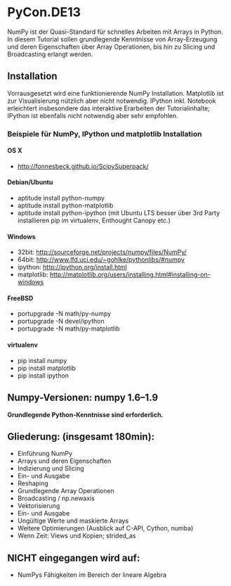 PyCon.DE13
==========

NumPy ist der Quasi-Standard für schnelles Arbeiten mit Arrays in Python. 
In diesem Tutorial sollen grundlegende Kenntnisse von Array-Erzeugung und deren Eigenschaften über Array Operationen, bis hin zu Slicing und Broadcasting erlangt werden.

## Installation
Vorrausgesetzt wird eine funktionierende NumPy Installation. Matplotlib ist zur Visualisierung nützlich aber nicht notwendig. IPython inkl. Notebook erleichtert insbesondere das interaktive Erarbeiten der Tutorialinhalte; IPython ist ebenfalls nicht notwendig aber sehr empfohlen.

### Beispiele für NumPy, IPython und matplotlib Installation

#### OS X
  * http://fonnesbeck.github.io/ScipySuperpack/

#### Debian/Ubuntu
  * aptitude install python-numpy
  * aptitude install python-matplotlib
  * aptitude install python-ipython (mit Ubuntu LTS besser über 3rd Party installieren pip im virtualenv, Enthought Canopy etc.)

#### Windows
  * 32bit: http://sourceforge.net/projects/numpy/files/NumPy/  
  * 64bit: http://www.lfd.uci.edu/~gohlke/pythonlibs/#numpy
  * ipython: http://ipython.org/install.html
  * matplotlib: http://matplotlib.org/users/installing.html#installing-on-windows

#### FreeBSD
  * portupgrade -N math/py-numpy
  * portupgrade -N devel/ipython
  * portupgrade -N math/py-matplotlib

#### virtualenv
  * pip install numpy
  * pip install matplotlib
  * pip install ipython

## Numpy-Versionen: numpy 1.6–1.9

**Grundlegende Python-Kenntnisse sind erforderlich.**

## Gliederung: (insgesamt 180min):

* Einführung NumPy
* Arrays und deren Eigenschaften
* Indizierung und Slicing
* Ein- und Ausgabe
* Reshaping
* Grundlegende Array Operationen
* Broadcasting / np.newaxis
* Vektorisierung
* Ein- und Ausgabe
* Ungültige Werte und maskierte Arrays
* Weitere Optimierungen (Ausblick auf C-API, Cython, numba)
* Wenn Zeit: Views und Kopien; strided\_as

## NICHT eingegangen wird auf:
* NumPys Fähigkeiten im Bereich der lineare Algebra
